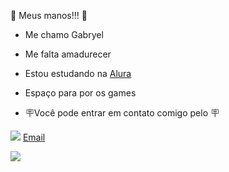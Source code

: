 🥖 Meus manos!!! 🥖

- Me chamo Gabryel
- Me falta amadurecer
-  Estou estudando na [Alura](https://www.alura.com.br/)

-  Espaço para por os games


- 🪧Você pode entrar em contato comigo pelo 🪧 

![](https://img.shields.io/badge/Gmail-D14836?style=for-the-badge&logo=gmail&logoColor=white) [Email](gabryel.nyckolas.silva@escola.pr.gov.br)

![](https://tenor.com/pt-BR/view/timon-pumba-lion-king-dance-dancing-gif-10170067)
